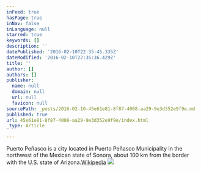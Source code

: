 ```yaml
---
inFeed: true
hasPage: true
inNav: false
inLanguage: null
starred: true
keywords: []
description: ''
datePublished: '2016-02-10T22:35:45.335Z'
dateModified: '2016-02-10T22:35:36.429Z'
title: ''
author: []
authors: []
publisher:
  name: null
  domain: null
  url: null
  favicon: null
sourcePath: _posts/2016-02-10-45e61e81-8f87-4008-aa29-9e3d352e9f9e.md
published: true
url: 45e61e81-8f87-4008-aa29-9e3d352e9f9e/index.html
_type: Article

---
```

Puerto Peñasco is a city located in Puerto Peñasco Municipality in the northwest of the Mexican state of Sonora, about 100 km from the border with the U.S. state of Arizona.[Wikipedia][0]
![](https://the-grid-user-content.s3-us-west-2.amazonaws.com/cba9c1a6-2d27-4982-9844-8acc557290f1.jpg)

[0]: http://en.wikipedia.org/wiki/Puerto_Pe%C3%B1asco